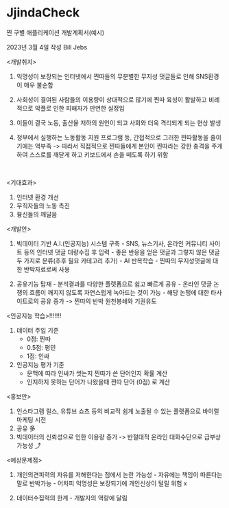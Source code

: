 # JjindaCheck

찐 구별 애플리케이션 개발계획서(예시)

2023년 3월 4일 작성
Bill Jebs


<개발취지>

1. 익명성이 보장되는 인터넷에서 찐따들의 무분별한 무지성 댓글들로 인해 SNS환경이 매우 불순함

2. 사회성이 결여된 사람들의 이용량이 상대적으로 많기에 찐따 육성이 활발하고 비례적으로 악플로 인한 피해자가 만연한 실정임

3. 이들이 결국 노동, 출산율 저하의 원인이 되고 사회와 더욱 격리되게 되는 현상 발생

4. 정부에서 실행하는 노동활동 지원 프로그램 등, 간접적으로 그러한 찐따활동을 줄이기에는 역부족 -> 따라서 직접적으로 찐따들에게 본인이 찐따라는 강한 충격을 주게 하여 스스로를 깨닫게 하고 키보드에서 손을 떼도록 하기 위함

​

<기대효과>
1. 인터넷 환경 개선
2. 무직자들의 노동 촉진
3. 븅신들의 깨달음

 

<개발안>

1. 빅데이터 기반 A.I.(인공지능) 시스템 구축
            - SNS, 뉴스기사, 온라인 커뮤니티 사이트 등의 인터넷 댓글 대량수집 후 입력
            - 좋은 반응을 얻은 댓글과 그렇지 않은 댓글 두 가지로 분류(추후 필요 카테고리 추가)
            - AI 반복학습
            - 찐따의 무지성댓글에 대한 반박자료로써 사용

2. 공유기능 탑재
            - 분석결과를 다양한 플랫폼으로 쉽고 빠르게 공유
            - 온라인 댓글 논쟁의 흐름이 깨지지 않도록 자연스럽게 녹아드는 것이 가능
            - 해당 논쟁에 대한 타사이트로의 공유 증가 -> 찐따의 반박 원천봉쇄와 기권유도

<인공지능 학습>!!!!!!!
1. 데이터 주입 기준 
    - 0점: 찐따
    - 0.5점: 평민
    - 1점: 인싸
2. 인공지능 평가 기준
    - 문맥에 따라 인싸가 썻는지 찐따가 쓴 단어인지 확률 계산
    - 인지하지 못하는 단어가 나왔을때 찐따 단어 (0점) 로 계산

 

<홍보안>
1. 인스타그램 릴스, 유튜브 쇼츠 등의 비교적 쉽게 노출될 수 있는 플랫폼으로 바이럴 마케팅 시전
2. 공유 多
3. 빅데이터의 신뢰성으로 인한 이용량 증가 -> 반절대적 온라인 대화수단으로 급부상 가능성 ⤴

 

<예상문제점>
1. 개인의견피력의 자유를 저해한다는 점에서 논란 가능성
            - 자유에는 책임이 따른다는 말로 반박가능
            - 어차피 익명성은 보장되기에 개인신상이 털릴 위험 x

2. 데이터수집력의 한계
            - 개발자의 역량에 달림

